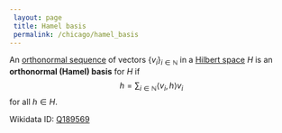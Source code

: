 ```yaml
---
 layout: page
 title: Hamel basis
 permalink: /chicago/hamel_basis
---
```

An [orthonormal sequence](https://mathgloss.github.io/MathGloss/orthonormal) of vectors $\{v_i\}_{i\in\mathbb N}$ in a [Hilbert space](https://mathgloss.github.io/MathGloss/Hilbert_space) $H$ is an **orthonormal (Hamel) basis** for $H$ if $$h = \sum_{i\in\mathbb N} \langle v_i, h\rangle v_i$$ for all $h \in H$.

Wikidata ID: [Q189569](https://www.wikidata.org/wiki/Q189569)